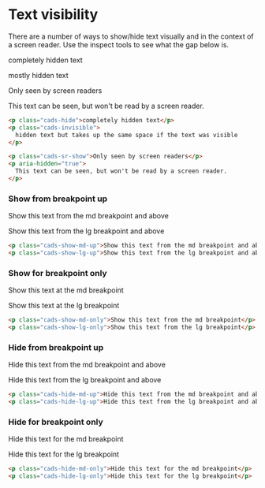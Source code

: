 # Text visibility

There are a number of ways to show/hide text visually and in the context of a screen reader. Use the inspect tools to see what the gap below is.

<p class="cads-hide">completely hidden text</p>
<p class="cads-invisible">mostly hidden text</p>
<p class="cads-sr-show">Only seen by screen readers</p>
<p aria-hidden="true">This text can be seen, but won't be read by a screen reader.</p>

```html
<p class="cads-hide">completely hidden text</p>
<p class="cads-invisible">
  hidden text but takes up the same space if the text was visible
</p>

<p class="cads-sr-show">Only seen by screen readers</p>
<p aria-hidden="true">
  This text can be seen, but won't be read by a screen reader.
</p>
```

### Show from breakpoint up

<p class="cads-show-md-up">Show this text from the md breakpoint and above</p>
<p class="cads-show-lg-up">Show this text from the lg breakpoint and above</p>

```html
<p class="cads-show-md-up">Show this text from the md breakpoint and above</p>
<p class="cads-show-lg-up">Show this text from the lg breakpoint and above</p>
```

### Show for breakpoint only

<p class="cads-show-md-only">Show this text at the md breakpoint</p>
<p class="cads-show-lg-only">Show this text at the lg breakpoint</p>

```html
<p class="cads-show-md-only">Show this text from the md breakpoint</p>
<p class="cads-show-lg-only">Show this text from the lg breakpoint</p>
```

### Hide from breakpoint up

<p class="cads-hide-md-up">Hide this text from the md breakpoint and above</p>
<p class="cads-hide-lg-up">Hide this text from the lg breakpoint and above</p>

```html
<p class="cads-hide-md-up">Hide this text from the md breakpoint and above</p>
<p class="cads-hide-lg-up">Hide this text from the lg breakpoint and above</p>
```

### Hide for breakpoint only

<p class="cads-hide-md-only">Hide this text for the md breakpoint</p>
<p class="cads-hide-lg-only">Hide this text for the lg breakpoint</p>

```html
<p class="cads-hide-md-only">Hide this text for the md breakpoint</p>
<p class="cads-hide-lg-only">Hide this text for the lg breakpoint</p>
```
